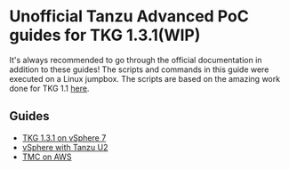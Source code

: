 # Unofficial Tanzu Advanced PoC guides for TKG 1.3.1(WIP)

It's always recommended to go through the official documentation in addition to these guides!
The scripts and commands in this guide were executed on a Linux jumpbox.
The scripts are based on the amazing work done for TKG 1.1 [here](https://github.com/tanzu-end-to-end/clusters).

## Guides
- [TKG 1.3.1 on vSphere 7](vsphere-7_tkg1-3/README.md)
- [vSphere with Tanzu U2](vsphere-with-tanzu-U2/README.md)
- [TMC on AWS](aws-tmc/README.md)
